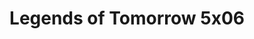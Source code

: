 ---
layout: episodios
title: "Legends of Tomorrow 5x06"
url_serie_padre: 'legends-of-tomorrow/temporada-5'
category: 'series'
capitulo: 'yes'
anio: '2020'
prev: 'capitulo-5'
proximo: 'capitulo-7'
sandbox: allow-same-origin allow-forms
idioma: 'Subtitulado'
calidad: 'Full HD'
reproductores_fembed: ["https://api.cuevana3.io/stream/index.php?file=ek5lbm9xYWNrS0xYMTZLa2xNbkdvY3ZTb3BtZng4TGp6ZFpobGFMUGtOelcwcUZmbWRIVzRkakVuS0JnbEplcG1KUnNZSlRTMGViVTBxZGdsdEhPb3B5OXFtbWZ0SmFtbDcycFlLRFNsWmJheEorYmw5R2wyTmZIbUd4a2w1bWxuSmxrWm1tU29PUFQxcWVScDl2UjJLSFdtS1NjeHc9PQ","Subtitulado","https://feurl.com/v/elqkrc-1ej-g3kg","Subtitulado","https://www.seriemega.site/v/d25lrhxjwqk8qw-","Subtitulado","https://player.premiumstream.live/player.php?id=MTMxOA&sub=https://sub.cuevana2.io/vtt-sub/sub7/DCs.Legends.of.Tomorrow.S05E06.vtt","Subtitulado","https://fembed.live/v/lne73tndzkg-4l1","Subtitulado","https://player.openloadpremium.com/player.php?id=MTIwNA","Subtitulado","https://gdriveplayer.co/embed2.php?link=nbrfc33S8UJ2Q4zl%252FIsFWARRmHS5d8MOMzpbsq2Aflt2FXESLRA7gHtFCXu9rf2N%252BTn9Kje0A5iI9djclRP2uszgiQIv5mmo8d6F305df9klsK5p6kfH1LMNg5LWNN7l1EKUO8e4%252FOhkHDcmEpmF1wCKGPKMou5MunwAZUjlF1A%252BEi%252Fnv20HtiHHwZ6E1x9C%252B7tIEqifKox%252FeWsuUWm22i","Subtitulado"]
image_banner: 'https://res.cloudinary.com/imbriitneysam/image/upload/v1546476989/punisher-banner-min.jpg'
reproductor: 'fembed'
clasificacion: '+10'
tags:
- Ciencia-Ficcion
---
